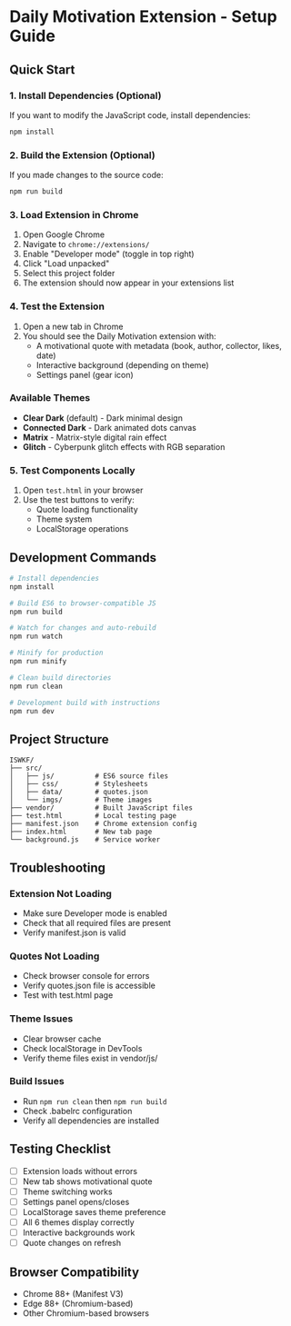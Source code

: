# Daily Motivation Extension - Setup Guide

## Quick Start

### 1. Install Dependencies (Optional)
If you want to modify the JavaScript code, install dependencies:
```bash
npm install
```

### 2. Build the Extension (Optional)
If you made changes to the source code:
```bash
npm run build
```

### 3. Load Extension in Chrome

1. Open Google Chrome
2. Navigate to `chrome://extensions/`
3. Enable "Developer mode" (toggle in top right)
4. Click "Load unpacked"
5. Select this project folder
6. The extension should now appear in your extensions list

### 4. Test the Extension

1. Open a new tab in Chrome
2. You should see the Daily Motivation extension with:
   - A motivational quote with metadata (book, author, collector, likes, date)
   - Interactive background (depending on theme)
   - Settings panel (gear icon)

### Available Themes
- **Clear Dark** (default) - Dark minimal design
- **Connected Dark** - Dark animated dots canvas
- **Matrix** - Matrix-style digital rain effect
- **Glitch** - Cyberpunk glitch effects with RGB separation

### 5. Test Components Locally

1. Open `test.html` in your browser
2. Use the test buttons to verify:
   - Quote loading functionality
   - Theme system
   - LocalStorage operations

## Development Commands

```bash
# Install dependencies
npm install

# Build ES6 to browser-compatible JS
npm run build

# Watch for changes and auto-rebuild
npm run watch

# Minify for production
npm run minify

# Clean build directories
npm run clean

# Development build with instructions
npm run dev
```

## Project Structure

```
ISWKF/
├── src/
│   ├── js/          # ES6 source files
│   ├── css/         # Stylesheets
│   ├── data/        # quotes.json
│   └── imgs/        # Theme images
├── vendor/          # Built JavaScript files
├── test.html        # Local testing page
├── manifest.json    # Chrome extension config
├── index.html       # New tab page
└── background.js    # Service worker
```

## Troubleshooting

### Extension Not Loading
- Make sure Developer mode is enabled
- Check that all required files are present
- Verify manifest.json is valid

### Quotes Not Loading
- Check browser console for errors
- Verify quotes.json file is accessible
- Test with test.html page

### Theme Issues
- Clear browser cache
- Check localStorage in DevTools
- Verify theme files exist in vendor/js/

### Build Issues
- Run `npm run clean` then `npm run build`
- Check .babelrc configuration
- Verify all dependencies are installed

## Testing Checklist

- [ ] Extension loads without errors
- [ ] New tab shows motivational quote
- [ ] Theme switching works
- [ ] Settings panel opens/closes
- [ ] LocalStorage saves theme preference
- [ ] All 6 themes display correctly
- [ ] Interactive backgrounds work
- [ ] Quote changes on refresh

## Browser Compatibility

- Chrome 88+ (Manifest V3)
- Edge 88+ (Chromium-based)
- Other Chromium-based browsers 